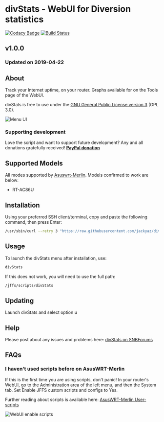 # divStats - WebUI for Diversion statistics
[![Codacy Badge](https://api.codacy.com/project/badge/Grade/91af8db9cd354643a8ef6a7117be90fb)](https://www.codacy.com/app/jackyaz/divStats?utm_source=github.com&amp;utm_medium=referral&amp;utm_content=jackyaz/divStats&amp;utm_campaign=Badge_Grade)
[![Build Status](https://travis-ci.com/jackyaz/divStats.svg?branch=master)](https://travis-ci.com/jackyaz/divStats)

## v1.0.0
### Updated on 2019-04-22
## About
Track your Internet uptime, on your router. Graphs available for on the Tools page of the WebUI.

divStats is free to use under the [GNU General Public License version 3](https://opensource.org/licenses/GPL-3.0) (GPL 3.0).

![Menu UI](https://puu.sh/DfKf9/b90295e188.png)

### Supporting development
Love the script and want to support future development? Any and all donations gratefully received!
[**PayPal donation**](https://paypal.me/jackyaz21)

## Supported Models
All modes supported by [Asuswrt-Merlin](https://asuswrt.lostrealm.ca/about). Models confirmed to work are below:
*   RT-AC86U

## Installation
Using your preferred SSH client/terminal, copy and paste the following command, then press Enter:

```sh
/usr/sbin/curl --retry 3 "https://raw.githubusercontent.com/jackyaz/divStats/master/divStats.sh" -o "/jffs/scripts/divStats" && chmod 0755 /jffs/scripts/divStats && /jffs/scripts/divStats install
```

## Usage
To launch the divStats menu after installation, use:
```sh
divStats
```

If this does not work, you will need to use the full path:
```sh
/jffs/scripts/divStats
```

## Updating
Launch divStats and select option u

## Help
Please post about any issues and problems here: [divStats on SNBForums](https://www.snbforums.com/threads/spdmerlin-automated-speedtests-with-graphs.55904/)

## FAQs
### I haven't used scripts before on AsusWRT-Merlin
If this is the first time you are using scripts, don't panic! In your router's WebUI, go to the Administration area of the left menu, and then the System tab. Set Enable JFFS custom scripts and configs to Yes.

Further reading about scripts is available here: [AsusWRT-Merlin User-scripts](https://github.com/RMerl/asuswrt-merlin/wiki/User-scripts)

![WebUI enable scripts](https://puu.sh/A3wnG/00a43283ed.png)
